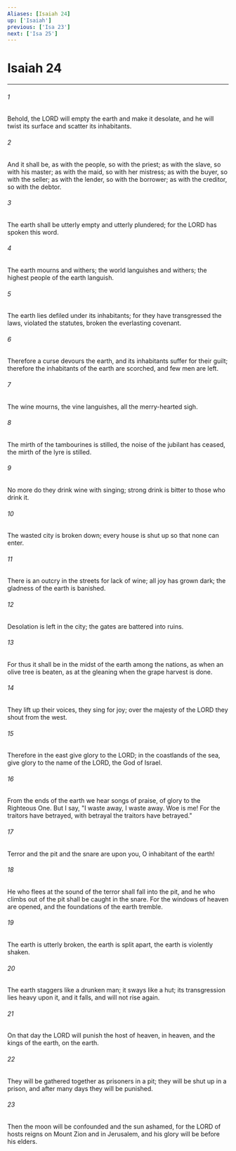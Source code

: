 ```yaml
---
Aliases: [Isaiah 24]
up: ['Isaiah']
previous: ['Isa 23']
next: ['Isa 25']
---
```

# Isaiah 24
***



###### 1 
Behold, the LORD will empty the earth and make it desolate, and he will twist its surface and scatter its inhabitants. 

###### 2 
And it shall be, as with the people, so with the priest; as with the slave, so with his master; as with the maid, so with her mistress; as with the buyer, so with the seller; as with the lender, so with the borrower; as with the creditor, so with the debtor. 

###### 3 
The earth shall be utterly empty and utterly plundered; for the LORD has spoken this word. 

###### 4 
The earth mourns and withers; the world languishes and withers; the highest people of the earth languish. 

###### 5 
The earth lies defiled under its inhabitants; for they have transgressed the laws, violated the statutes, broken the everlasting covenant. 

###### 6 
Therefore a curse devours the earth, and its inhabitants suffer for their guilt; therefore the inhabitants of the earth are scorched, and few men are left. 

###### 7 
The wine mourns, the vine languishes, all the merry-hearted sigh. 

###### 8 
The mirth of the tambourines is stilled, the noise of the jubilant has ceased, the mirth of the lyre is stilled. 

###### 9 
No more do they drink wine with singing; strong drink is bitter to those who drink it. 

###### 10 
The wasted city is broken down; every house is shut up so that none can enter. 

###### 11 
There is an outcry in the streets for lack of wine; all joy has grown dark; the gladness of the earth is banished. 

###### 12 
Desolation is left in the city; the gates are battered into ruins. 

###### 13 
For thus it shall be in the midst of the earth among the nations, as when an olive tree is beaten, as at the gleaning when the grape harvest is done. 

###### 14 
They lift up their voices, they sing for joy; over the majesty of the LORD they shout from the west. 

###### 15 
Therefore in the east give glory to the LORD; in the coastlands of the sea, give glory to the name of the LORD, the God of Israel. 

###### 16 
From the ends of the earth we hear songs of praise, of glory to the Righteous One. But I say, "I waste away, I waste away. Woe is me! For the traitors have betrayed, with betrayal the traitors have betrayed." 

###### 17 
Terror and the pit and the snare are upon you, O inhabitant of the earth! 

###### 18 
He who flees at the sound of the terror shall fall into the pit, and he who climbs out of the pit shall be caught in the snare. For the windows of heaven are opened, and the foundations of the earth tremble. 

###### 19 
The earth is utterly broken, the earth is split apart, the earth is violently shaken. 

###### 20 
The earth staggers like a drunken man; it sways like a hut; its transgression lies heavy upon it, and it falls, and will not rise again. 

###### 21 
On that day the LORD will punish the host of heaven, in heaven, and the kings of the earth, on the earth. 

###### 22 
They will be gathered together as prisoners in a pit; they will be shut up in a prison, and after many days they will be punished. 

###### 23 
Then the moon will be confounded and the sun ashamed, for the LORD of hosts reigns on Mount Zion and in Jerusalem, and his glory will be before his elders.
